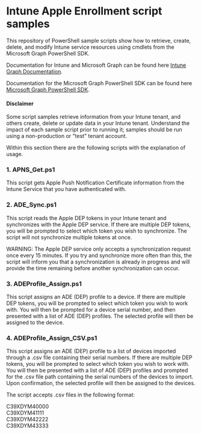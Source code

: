 # Intune Apple Enrollment script samples

This repository of PowerShell sample scripts show how to retrieve, create, delete, and modify Intune service resources using cmdlets from the Microsoft Graph PowerShell SDK.

Documentation for Intune and Microsoft Graph can be found here [Intune Graph Documentation](https://developer.microsoft.com/en-us/graph/docs/api-reference/beta/resources/intune_graph_overview).

Documentation for the Microsoft Graph PowerShell SDK can be found here [Microsoft Graph PowerShell SDK](https://learn.microsoft.com/en-us/powershell/microsoftgraph/get-started?view=graph-powershell-1.0).

#### Disclaimer
Some script samples retrieve information from your Intune tenant, and others create, delete or update data in your Intune tenant.  Understand the impact of each sample script prior to running it; samples should be run using a non-production or "test" tenant account. 

Within this section there are the following scripts with the explanation of usage.

### 1. APNS_Get.ps1
This script gets Apple Push Notification Certificate information from the Intune Service that you have authenticated with.

### 2. ADE_Sync.ps1
This script reads the Apple DEP tokens in your Intune tenant and synchronizes with the Apple DEP service. If there are multiple DEP tokens, you will be prompted to select which token you wish to synchronize. The script will not synchronize multiple tokens at once.

WARNING: The Apple DEP service only accepts a synchronization request once every 15 minutes. If you try and synchronize more often than this, the script will inform you that a synchronization is already in progress and will provide the time remaining before another synchronization can occur.

### 3. ADEProfile_Assign.ps1
This script assigns an ADE (DEP) profile to a device. If there are multiple DEP tokens, you will be prompted to select which token you wish to work with. You will then be prompted for a device serial number, and then presented with a list of ADE (DEP) profiles. The selected profile will then be assigned to the device.

### 4. ADEProfile_Assign_CSV.ps1
This script assigns an ADE (DEP) profile to a list of devices imported through a .csv file containing their serial numbers. If there are multiple DEP tokens, you will be prompted to select which token you wish to work with. You will then be presented with a list of ADE (DEP) profiles and prompted for the .csv file path containing the serial numbers of the devices to import. Upon confirmation, the selected profile will then be assigned to the devices. 

The script accepts .csv files in the following format:<br />

C39XDYM40000<br />
C39XDYM41111<br />
C39XDYM42222<br />
C39XDYM43333<br />
